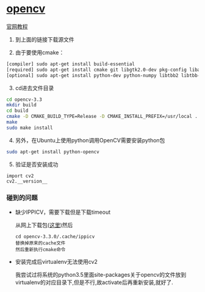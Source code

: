 # [opencv](https://github.com/opencv/opencv)

[官网教程](http://docs.opencv.org/master/d7/d9f/tutorial_linux_install.html)

1. 到上面的链接下载源文件

2. 由于要使用cmake：
```bash
[compiler] sudo apt-get install build-essential
[required] sudo apt-get install cmake git libgtk2.0-dev pkg-config libavcodec-dev libavformat-dev libswscale-dev
[optional] sudo apt-get install python-dev python-numpy libtbb2 libtbb-dev libjpeg-dev libpng-dev libtiff-dev libjasper-dev libdc1394-22-dev
```

3. cd进去文件目录
```bash
cd opencv-3.3
mkdir build
cd build
cmake -D CMAKE_BUILD_TYPE=Release -D CMAKE_INSTALL_PREFIX=/usr/local ..
make
sudo make install
```

4. 另外，在Ubuntu上使用python调用OpenCV需要安装python包
```bash
sudo apt-get install python-opencv
```

5. 验证是否安装成功
```
import cv2
cv2.__version__
```

### 碰到的问题

- 缺少IPPICV，需要下载但是下载timeout

  从网上下载包([这里](https://github.com/opencv/opencv_3rdparty/tree/ippicv/master_20170418/ippicv))然后

  ```
  cd opencv-3.3.0/.cache/ippicv
  替换掉原来的cache文件
  然后重新执行cmake命令
  ```

- 安装完成后virtualenv无法使用cv2

  我尝试过将系统的python3.5里面site-packages关于opencv的文件放到virtualenv的对应目录下,但是不行,故activate后再重新安装,就好了.
